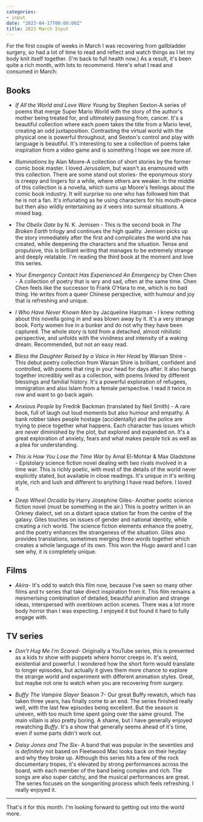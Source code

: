 ```yaml
---
categories:
- input
date: "2023-04-17T00:00:00Z"
title: 2023 March Input
---
```


For the first couple of weeks in March I was recovering from gallbladder surgery, so had a lot of time to read and reflect and watch things as I let my body knit itself together. (I'm back to full health now.) As a result, it's been quite a rich month, with lots to recommend. Here's what I read and consumed in March: 

## Books

- *If All the World and Love Were Young* by Stephen Sexton-A series of poems that merge Super Mario World with the story of the author's mother being treated for, and ultimately passing from, cancer. It's a beautiful collection where each poem takes the title from a Mario level, creating an odd juxtaposition. Contrasting the virtual world with the physical one is powerful throughout, and Sexton's control and play with language is beautiful. It's interesting to see a collection of poems take inspiration from a video game and is something I hope we see more of. 

- *Illuminations* by Alan Moore-A collection of short stories by the former comic book master. I loved *Jerusalem*, but wasn't as enamoured with this collection. There are some stand out stories- the eponymous story is creepy and lingers for a while, where others are weaker. In the middle of this collection is a novella, which sums up Moore's feelings about the comic book industry. It will surprise no one who has followed him that he is not a fan. It's infuriating as he using characters for his mouth-piece but then also wildly entertaining as it veers into surreal situations. A mixed bag. 

- *The Obelix Gate* by N. K. Jemisen - This is the second book in *The Broken Earth* trilogy and continues the high quality. Jemisen picks up the story immediately after the first and complicates the world she has created, while deepening the characters and the situation. Tense and propulsive, this is brilliant writing that manages to be extremely strange and deeply relatable. I'm reading the third book at the moment and love this series. 

-  *Your Emergency Contact Has Experienced An Emergency* by Chen Chen - A collection of poetry that is wry and sad, often at the same time. Chen Chen feels like the successor to Frank O'Hara to me, which is no bad thing. He writes from a queer Chinese perspective, with humour and joy that is refreshing and unique. 

- *I Who Have Never Known Men* by Jacqueline Harpman - I knew nothing about this novella going in and was blown away by it. It's a very strange book. Forty women live in a bunker and do not why they have been captured. The whole story is told from a detached, almost nihilistic perspective, and unfolds with the vividness and intensity of a waking dream. Recommended, but not an easy read. 

- *Bless the Daughter Raised by a Voice in Her Head* by Warsan Shire - This debut poetry collection from Warsan Shire is brilliant, confident and controlled, with poems that ring in your head for days after. It also hangs together incredibly well as a collection, with poems linked by different blessings and familial history. It's a powerful exploration of refugees, immigration and also Islam from a female perspective. I read it twice in row and want to go back again.

- *Anxious People* by Fredrik Backman (translated by Neil Smith) - A rare book, full of laugh out loud moments but also humour and empathy. A bank robber takes people hostage (accidentally) and the police are trying to piece together what happens. Each character has issues which are never diminished by the plot, but explored and expanded on. It's a great exploration of anxiety, fears and what makes people tick as well as a plea for understanding. 

- *This is How You Lose the Time War* by Amal El-Mohtar & Max Gladstone - Epistolary science fiction novel dealing with two rivals involved in a time war. This is richly poetic, with most of the details of the world never explicitly stated, but available in close readings. It's unique in it's writing style, rich and lush and different to anything I have read before. I loved it.

- *Deep Wheel Orcadia* by Harry Josephine Giles- Another poetic science fiction novel (must be something in the air.) This is poetry written in an Orkney dialect, set on a distant space station far from the centre of the galaxy. Giles touches on issues of gender and national identity, while creating a rich world. The science fiction elements enhance the poetry, and the poetry enhances the strangeness of the situation. Giles also provides translations, sometimes merging three words together which creates a whole language of its own. This won the Hugo award and I can see why, it is completely unique.

## Films

- *Akira*- It's odd to watch this film now, because I've seen so many other films and tv series that take direct inspiration from it. This film remains a mesmerising combination of detailed, beautiful animation and strange ideas, interspersed with overblown action scenes. There was a lot more body horror than I was expecting.  I enjoyed it but found it hard to fully engage with. 

## TV series

- *Don't Hug Me I'm Scared*- Originally a YouTube series, this is presented as a kids tv show with puppets where horror creeps in. It's weird, existential and powerful. I wondered how the short form would translate to longer episodes, but actually it gives them more chance to explore the strange world and experiment with different animation styles. Great, but maybe not one to watch when you are recovering from surgery. 

- *Buffy The Vampire Slayer* Season 7- Our great Buffy rewatch, which has taken three years, has finally come to an end. The series finished really well, with the last few episodes being excellent. But the season is uneven, with too much time spent going over the same ground. The main villain is also pretty boring. A shame, but I have generally enjoyed rewatching *Buffy*. It's a show that generally seems ahead of it's time, even if some parts didn't work out. 

- *Daisy Jones and The Six*- A band that was popular in the seventies and is *definitely* not based on Fleetwood Mac looks back on their heyday and why they broke up. Although this series hits a few of the rock documentary tropes, it's elevated by strong performances across the board, with each member of the band being complex and rich. The songs are also super catchy, and the musical performances are great. The series focuses on the songwriting process which feels refreshing. I really enjoyed it. 

---

That's it for this month. I'm looking forward to getting out into the world more. 